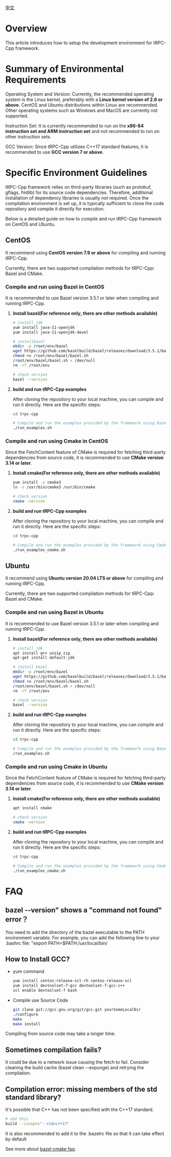 [中文](../zh/setup_env.md)

# Overview

This article introduces how to setup the development environment for tRPC-Cpp framework.

# Summary of Environmental Requirements

Operating System and Version: Currently, the recommended operating system is the Linux kernel, preferably with a **Linux kernel version of 2.6 or above**. CentOS and Ubuntu distributions within Linux are recommended. Other operating systems such as Windows and MacOS are currently not supported.

Instruction Set: It is currently recommended to run on the **x86-64 instruction set and ARM instruction set** and not recommended to run on other instruction sets.

GCC Version: Since tRPC-Cpp utilizes C++17 standard features, it is recommended to use **GCC version 7 or above**.

# Specific Environment Guidelines

tRPC-Cpp framework relies on third-party libraries (such as protobuf, gflags, fmtlib) for its source code dependencies. Therefore, additional installation of dependency libraries is usually not required. Once the compilation environment is set up, it is typically sufficient to clone the code repository and compile it directly for execution.

Below is a detailed guide on how to compile and run tRPC-Cpp framework on CentOS and Ubuntu.

## CentOS

It recommend using **CentOS version 7.9 or above** for compiling and running tRPC-Cpp.

Currently, there are two supported compilation methods for tRPC-Cpp: Bazel and CMake.

### Compile and run using Bazel in CentOS

It is recommended to use Bazel version 3.5.1 or later when compiling and running tRPC-Cpp.

1. **Install bazel(For reference only, there are other methods available)**

     ```sh
     # install jdk
     yum install java-11-openjdk
     yum install java-11-openjdk-devel
     
     # installbazel
     mkdir -p /root/env/bazel
     wget https://github.com/bazelbuild/bazel/releases/download/3.5.1/bazel-3.5.1-installer-linux-x86_64.sh -O /root/env/bazel/bazel.sh
     chmod +x /root/env/bazel/bazel.sh
     /root/env/bazel/bazel.sh > /dev/null
     rm -rf /root/env
     
     # check version
     bazel --version
     ```

2. **build and run tRPC-Cpp examples**

    After cloning the repository to your local machine, you can compile and run it directly. Here are the specific steps:

    ```sh
    cd trpc-cpp

    # Compile and run the examples provided by the framework using Bazel
    ./run_examples.sh
    ```

### Compile and run using Cmake in CentOS

Since the FetchContent feature of CMake is required for fetching third-party dependencies from source code, it is recommended to use **CMake version 3.14 or later**.

1. **Install cmake(For reference only, there are other methods available)**

   ``` sh
   yum install -y cmake3
   ln -s /usr/bin/cmake3 /usr/bin/cmake
   
   # check version
   cmake -version
   ```

2. **build and run tRPC-Cpp examples**

   After cloning the repository to your local machine, you can compile and run it directly. Here are the specific steps:
 
    ```sh
    cd trpc-cpp
    
    # Compile and run the examples provided by the framework using Cmake
    ./run_examples_cmake.sh
    ```

## Ubuntu

It recommend using **Ubuntu version 20.04 LTS or above** for compiling and running tRPC-Cpp.

Currently, there are two supported compilation methods for tRPC-Cpp: Bazel and CMake.

### Compile and run using Bazel in Ubuntu

It is recommended to use Bazel version 3.5.1 or later when compiling and running tRPC-Cpp.

1. **Install bazel(For reference only, there are other methods available)**

   ```sh
   # install jdk
   apt install g++ unzip zip
   apt-get install default-jdk
   
   # install bazel
   mkdir -p /root/env/bazel
   wget https://github.com/bazelbuild/bazel/releases/download/3.5.1/bazel-3.5.1-installer-linux-x86_64.sh -O /root/env/bazel/bazel.sh
   chmod +x /root/env/bazel/bazel.sh
   /root/env/bazel/bazel.sh > /dev/null
   rm -rf /root/env
   
   # check version
   bazel --version
   ```

2. **build and run tRPC-Cpp examples**

    After cloning the repository to your local machine, you can compile and run it directly. Here are the specific steps:

    ```sh
    cd trpc-cpp

    # Compile and run the examples provided by the framework using Bazel
    /run_examples.sh
    ```

### Compile and run using Cmake in Ubuntu

Since the FetchContent feature of CMake is required for fetching third-party dependencies from source code, it is recommended to use **CMake version 3.14 or later**.

1. **Install cmake(For reference only, there are other methods available)**

   ```sh
   apt install cmake
   
   # check version
   cmake -version
   ```

2. **build and run tRPC-Cpp examples**

    After cloning the repository to your local machine, you can compile and run it directly. Here are the specific steps:

   ```sh
   cd trpc-cpp
   
   # Compile and run the examples provided by the framework using Cmake
   ./run_examples_cmake.sh
   ```

# FAQ

## bazel --version" shows a "command not found" error？

You need to add the directory of the bazel executable to the PATH environment variable. For example, you can add the following line to your .bashrc file: "export PATH=$PATH:/usr/local/bin/

## How to Install GCC?

- yum command

  ```sh
  yum install centos-release-scl-rh centos-release-scl
  yum install devtoolset-7-gcc devtoolset-7-gcc-c++
  scl enable devtoolset-7 bash
  ```

- Compile use Source Code

  ```sh
  git clone git://gcc.gnu.org/git/gcc.git yourSomeLocalDir
  ./configure 
  make 
  make install
  ```

Compiling from source code may take a longer time.

## Sometimes compilation fails?

It could be due to a network issue causing the fetch to fail. Consider cleaning the build cache (bazel clean --expunge) and retrying the compilation.

## Compilation error: missing members of the std standard library?

It's possible that C++ has not been specified with the C++17 standard.

```sh
# add this
build --cxxopt="--std=c++17"
```

It is also recommended to add it to the .bazelrc file so that it can take effect by default

See more about [bazel cmake faq](../zh/faq/bazel_and_cmake_problem.md).
